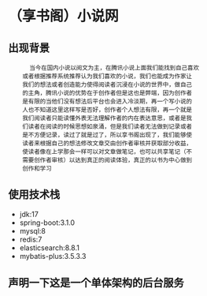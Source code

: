 # （享书阁）小说网
## 出现背景
          当今在国内小说以阅文为主，在腾讯小说上面我们能找到自己喜欢
        或者根据推荐系统推荐认为我们喜欢的小说，我们也能成为作家让
        我们的想法或者创造能力使得阅读者沉浸在小说的世界中，做自己
        的主角，腾讯小说的优势在于创作者但是这也是弊端，因为创作者
        是有限的当他们没有想法后平台也会进入冷淡期，再一个写小说的
        人也不知道这里这样写是否好，创作者个人想法有限，再一个就是
        我们阅读者只能读懂外表无法理解作者的内在表达意思，或者是我
        们读者在阅读的时候思想如泉涌，但是我们读者无法做到记录或者
        是不方便记录，读过了就是过了，所以享书阁出现了，我们能够使
        读者来根据自己的想法修改文章交由创作者审核并获取部分收益，
        使读者像在上学那会一样可以对文章做笔记，也可以共享笔记（不
        需要创作者审核）以达到真正的阅读体验，真正的以书为中心做到
        创作和学习
## 使用技术栈
+ jdk:17
+ spring-boot:3.1.0
+ mysql:8
+ redis:7
+ elasticsearch:8.8.1
+ mybatis-plus:3.5.3.3
## 声明一下这是一个单体架构的后台服务